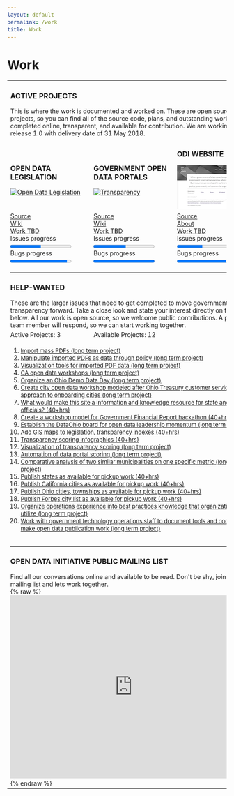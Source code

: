 ```yaml
---
layout: default
permalink: /work
title: Work
---
```

# Work

<table>
	<tr>
		<td colspan="6"><h3>ACTIVE PROJECTS</h3>
		This is where the work is documented and worked on. These are open source projects, so you can find all of the source code, plans, and outstanding work to be completed online, transparent, and available for contribution. We are working on release 1.0 with delivery date of 31 May 2018.</td>
	</tr>
	<tr>
		<td width="33%"><h3>OPEN DATA LEGISLATION</h3>
		<a href="/legislation"><img src="/assets/img/legislation-icon.png" alt="Open Data Legislation"></a>
		</td>
		<td width="33%"><h3>	GOVERNMENT OPEN DATA PORTALS</h3>
		<a href="/transparency"><img src="/assets/img/ohiocheckbook-small.png" alt="Transparency"></a>
		</td>
		<td width="33%"><h3>ODI WEBSITE</h3>
		<a href="/"><img src="/assets/img/odi-site.png" alt="ODI Webiste"></a>
		</td>
	</tr>
	<tr>
		<td width="33%">
		<a href="https://github.com/opendatainitiative/opendatalegislation/">Source</a><br />
		<a href="https://github.com/opendatainitiative/opendatalegislation/wiki">Wiki</a><br />
		<a href="https://github.com/opendatainitiative/opendatalegislation/issues">Work TBD</a>
		<!-- progresss max = total issue closed and open, value = total closed-->
		<br />Issues progress<progress max="42" value="21"></progress>
		<br />Bugs progress<progress max="14" value="13"></progress>
		</td>
		<td width="33%">
		<a href="https://github.com/opendatainitiative/transparency/">Source</a><br />
		<a href="https://github.com/opendatainitiative/transparency/wiki">Wiki</a><br />
		<a href="https://github.com/opendatainitiative/transparency/issues">Work TBD</a>
		<!-- progresss max = total issue closed and open, value = total closed-->
		<br />Issues progress<progress max="30" value="16"></progress>
		<br />Bugs progress<progress max="10" value="10"></progress>
		</td>
		<td width="33%">
		<a href="https://github.com/opendatainitiative/opendatainitiative.github.io">Source</a><br />
		<a href="/about">About</a><br />
		<a href="https://github.com/opendatainitiative/opendatainitiative.github.io/issues">Work TBD</a>
		<!-- progresss max = total issue closed and open, value = total closed-->
		<br />Issues progress<progress max="36" value="15"></progress>
		<br />Bugs progress<progress max="10" value="8"></progress>
		</td>
	</tr>
	<tr>
		<td colspan="3"><hr>
		<h3><a>HELP-WANTED</a></h3>These are the larger issues that need to get completed to move government financial transparency forward. Take a close look and state your interest directly on the issue below. All our work is open source, so we welcome public contributions. A project team member will respond, so we can start working together.</td>
	</tr>
		<td class="tablecolumn" colspan="1">Active Projects: 3</td>
		<td class="tablecolumn" colspan="2">Available Projects: 12</td>
	<tr>
		<td colspan="3">
		<ol>
		<li><font size="2"><a target="_blank" href="https://github.com/opendatainitiative/opendatainitiative.github.io/issues/26">Import mass PDFs (long term project)</a></font></li>
		<li><font size="2"><a target="_blank" href="https://github.com/opendatainitiative/opendatainitiative.github.io/issues/27">Manipulate imported PDFs as data through policy (long term project)</a></font></li>
		<li><font size="2"><a target="_blank" href="https://github.com/opendatainitiative/opendatainitiative.github.io/issues/28">Visualization tools for imported PDF data (long term project)</a></font></li>
		<li><font size="2"><a target="_blank" href="https://github.com/opendatainitiative/opendatainitiative.github.io/issues/12">CA open data workshops (long term project)</a></font></li>
		<li><font size="2"><a target="_blank" href="https://github.com/opendatainitiative/opendatainitiative.github.io/issues/6">Organize an Ohio Demo Data Day (long term project)</a></font></li>
		<li><font size="2"><a target="_blank" href="https://github.com/opendatainitiative/opendatainitiative.github.io/issues/3">Create city open data workshop modeled after Ohio Treasury customer service approach to onboarding cities (long term project)</a></font></li>
		<li><font size="2"><a target="_blank" href="https://github.com/opendatainitiative/opendatainitiative.github.io/issues/2">What would make this site a information and knowledge resource for state and city officials? (40+hrs)</a></font></li>
		<li><font size="2"><a target="_blank" href="https://github.com/opendatainitiative/opendatalegislation/issues/17">Create a workshop model for Government Financial Report hackathon (40+hrs)</a></font></li>
		<li><font size="2"><a target="_blank" href="https://github.com/opendatainitiative/opendatalegislation/issues/23">Establish the DataOhio board for open data leadership momentum (long term project)</a></font></li>
		<li><font size="2"><a target="_blank" href="https://github.com/opendatainitiative/opendatalegislation/issues/25">Add GIS maps to legislation, transparency indexes (40+hrs)</a></font></li>
		<li><font size="2"><a target="_blank" href="https://github.com/opendatainitiative/transparency/issues/12">Transparency scoring infographics (40+hrs)</a></font></li>
		<li><font size="2"><a target="_blank" href="https://github.com/opendatainitiative/transparency/issues/11">Visualization of transparency scoring (long term project)</a></font></li>
		<li><font size="2"><a target="_blank" href="https://github.com/opendatainitiative/transparency/issues/10">Automation of data portal scoring (long term project)</a></font></li>
		<li><font size="2"><a target="_blank" href="https://github.com/opendatainitiative/transparency/issues/9">Comparative analysis of two similar municipalities on one specific metric (long term project) </a></font></li>
		<li><font size="2"><a target="_blank" href="https://github.com/opendatainitiative/transparency/issues/8">Publish states as available for pickup work (40+hrs)</a></font></li>
		<li><font size="2"><a target="_blank" href="https://github.com/opendatainitiative/transparency/issues/7">Publish California cities as available for pickup work (40+hrs)</a></font></li>
		<li><font size="2"><a target="_blank" href="https://github.com/opendatainitiative/transparency/issues/6">Publish Ohio cities, townships as available for pickup work (40+hrs)</a></font></li>
		<li><font size="2"><a target="_blank" href="https://github.com/opendatainitiative/transparency/issues/5">Publish Forbes city list as available for pickup work (40+hrs)</a></font></li>
		<li><font size="2"><a target="_blank" href="https://github.com/opendatainitiative/opendatainitiative.github.io/issues/33">Organize operations experience into best practices knowledge that organizations can utilize  (long term project)</a></font></li>
		<li><font size="2"><a target="_blank" href="https://github.com/opendatainitiative/opendatainitiative.github.io/issues/34">Work with government technology operations staff to document tools and code that make open data publication work  (long term project)</a></font></li>
		</ol>
		</td>
	</tr>
	<tr>
		<td colspan="3"><hr><h3>OPEN DATA INITIATIVE PUBLIC MAILING LIST</h3>Find all our conversations online and available to be read. Don't be shy, join the mailing list and lets work together.<br />
		{% raw %}<iframe frameborder="no" border="0" marginwidth="0" marginheight="0" width="560" height="420" src="https://lists.opendatainitiative.io/pipermail/opendatainitiative/"></iframe>
		{% endraw %}
		</td>
	</tr>
</table>
